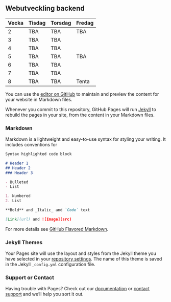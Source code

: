 ## Webutveckling backend

Vecka|Tisdag |Torsdag|Fredag
-----|-------|-------|------
2|TBA|TBA|TBA
3|TBA|TBA|
4|TBA|TBA|
5|TBA|TBA|TBA
6|TBA|TBA|
7|TBA|TBA|
8|TBA|TBA|Tenta

You can use the [editor on GitHub](https://github.com/PGBFDH18/webbutveckling-backend/edit/master/index.md) to maintain and preview the content for your website in Markdown files.

Whenever you commit to this repository, GitHub Pages will run [Jekyll](https://jekyllrb.com/) to rebuild the pages in your site, from the content in your Markdown files.

### Markdown

Markdown is a lightweight and easy-to-use syntax for styling your writing. It includes conventions for

```markdown
Syntax highlighted code block

# Header 1
## Header 2
### Header 3

- Bulleted
- List

1. Numbered
2. List

**Bold** and _Italic_ and `Code` text

[Link](url) and ![Image](src)
```

For more details see [GitHub Flavored Markdown](https://guides.github.com/features/mastering-markdown/).

### Jekyll Themes

Your Pages site will use the layout and styles from the Jekyll theme you have selected in your [repository settings](https://github.com/PGBFDH18/webbutveckling-backend/settings). The name of this theme is saved in the Jekyll `_config.yml` configuration file.

### Support or Contact

Having trouble with Pages? Check out our [documentation](https://help.github.com/categories/github-pages-basics/) or [contact support](https://github.com/contact) and we’ll help you sort it out.
